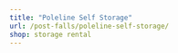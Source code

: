 ```yaml
---
title: "Poleline Self Storage"
url: /post-falls/poleline-self-storage/
shop: storage rental
---
```

